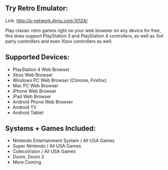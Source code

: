 Try Retro Emulator:
--------------------
Link: http://a-network.dynu.com:10124/

Play classic retro games right on your web browser on any device for free, this does support PlayStation 3 and PlayStation 4 controllers, as well as 3rd party controllers and even Xbox controllers as well.


Supported Devices:
------------------------
- PlayStation 4 Web Browser
- Xbox Web Browser
- Windows PC Web Browser (Chrome, Firefox)
- Mac PC Web Browser
- iPhone Web Browser
- iPad Web Browser
- Android Phone Web Browser
- Android TV
- Android Tablet


Systems + Games Included:
----------------------------------
- Nintendo Entertainment System / All USA Games
- Super Nintendo / All USA Games
- ColecoVision / All USA Games
- Doom, Doom 2
- More Coming



